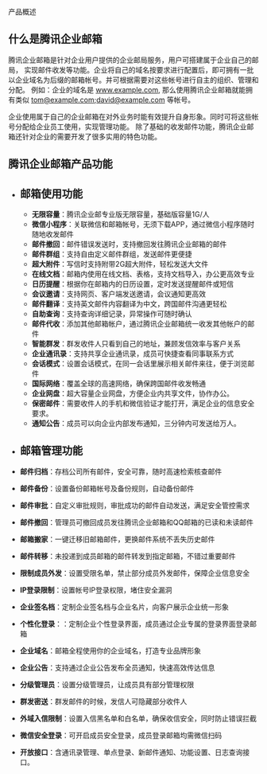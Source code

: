 产品概述


## 什么是腾讯企业邮箱

腾讯企业邮箱是针对企业用户提供的企业邮局服务，用户可搭建属于企业自己的邮局， 实现邮件收发等功能。企业将自己的域名按要求进行配置后，即可拥有一批以企业域名为后缀的邮箱帐号。并可根据需要对这些帐号进行自主的组织、管理和分配。   例如：企业的域名是 www.example.com, 那么使用腾讯企业邮箱就能拥有类似 tom@example.com;david@example.com 等帐号。


企业使用属于自己的企业邮箱在对外业务时能有效提升自身形象。同时可将这些帐号分配给企业员工使用，实现管理功能。   除了基础的收发邮件功能，腾讯企业邮箱还针对企业的需要开发了很多实用的特色功能。

## 腾讯企业邮箱产品功能
+ ## 邮箱使用功能
  + **无限容量**：腾讯企业邮专业版无限容量，基础版容量1G/人
  + **微信小程序**：关联微信和邮箱帐号，无须下载APP，通过微信小程序随时随地收发邮件
  + **邮件撤回**：邮件错误发送时，支持撤回发往腾讯企业邮箱的邮件
  + **邮件群组**：支持自由定义邮件群组，发送邮件更便捷
  + **超大附件**：写信时支持附带2G超大附件，轻松发送大文件
  + **在线文档**：邮箱内使用在线文档、表格，支持文档导入，办公更高效专业
  + **日历提醒**：根据你在邮箱内的日历设置，定时发送提醒邮件或短信
  + **会议邀请**：支持网页、客户端发送邀请，会议通知更高效
  + **邮件翻译**：支持英文邮件内容翻译为中文，跨国邮件沟通更轻松
  + **自助查询**：支持查询详细记录，异常操作可随时确认
  + **邮件代收**：添加其他邮箱帐户，通过腾讯企业邮箱统一收发其他帐户的邮件
  + **智能群发**：群发收件人只看到自己的地址，兼顾发信效率与客户关系
  + **企业通讯录**：支持共享企业通讯录，成员可快捷查看同事联系方式
  + **会话模式**：设置会话模式，在同一会话里展示相关邮件来往，便于浏览邮件
  + **国际网络**：覆盖全球的高速网络，确保跨国邮件收发畅通
  + **企业网盘**：超大容量企业网盘，方便企业内共享文件，协作办公。
  + **保密邮件**：需要收件人的手机和微信验证才能打开，满足企业的信息安全要求。
  + **通知公告**：成员可以向企业内部发布通知，三分钟内可发送给万人。


 + ## 邮箱管理功能
  + **邮件归档**：存档公司所有邮件，安全可靠，随时高速检索核查邮件
  + **邮件备份**：设置备份邮箱帐号及备份规则，自动备份邮件
  + **邮件审批**：自定义审批规则，审批成功的邮件自动发送，满足安全管控需求
  + **邮件撤回**：管理员可撤回成员发往腾讯企业邮箱和QQ邮箱的已读和未读邮件
  + **邮箱搬家**：一键迁移旧邮箱邮件，更换邮件系统不丢失历史邮件
  + **邮件转移**：未投递到成员邮箱的邮件转发到指定邮箱，不错过重要邮件
  + **限制成员外发**：设置受限名单，禁止部分成员外发邮件，保障企业信息安全
  + **IP登录限制**：设置帐号IP登录权限，堵住安全漏洞
  + **企业签名档**：定制企业签名档与企业名片，向客户展示企业统一形象
  + **个性化登录**：：定制企业个性登录界面，成员通过企业专属的登录界面登录邮箱
  + **企业域名**：邮箱全程使用你的企业域名，打造专业品牌形象
  + **企业公告**：支持通过企业公告发布全员通知，快速高效传达信息
  + **分级管理员**：设置分级管理员，让成员具有部分管理权限
  + **群发密送**：群发邮件的时候，发信人可隐藏部分收件人
  + **外域入信限制**：设置入信黑名单和白名单，确保收信安全，同时防止错误拦截
  + **微信安全登录**：可开启成员安全登录，成员登录邮箱均需微信扫码
  + **开放接口**：含通讯录管理、单点登录、新邮件通知、功能设置、日志查询接口。